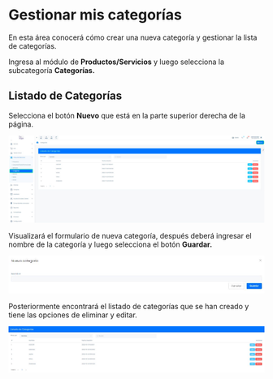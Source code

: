 # Gestionar mis categorías
En esta área conocerá cómo crear una nueva categoría y gestionar la lista de categorías.

Ingresa al módulo de **Productos/Servicios** y luego selecciona la subcategoría **Categorías.**
## Listado de Categorías
Selecciona el botón **Nuevo** que está en la parte superior derecha de la página.

![img1](img/gestionar%20mis%20categorias_01.jpg)

Visualizará el formulario de nueva categoría, después deberá ingresar el nombre de la  categoría y luego selecciona el botón **Guardar.**

![img2](img/gestionar%20mis%20categorias_02.jpg)

Posteriormente encontrará el listado de categorías que se han creado y tiene las opciones de eliminar y editar.

![img3](img/gestionar%20mis%20categorias_03.jpg)